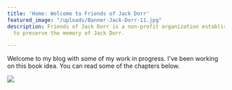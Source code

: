 ```yaml
---
title: 'Home: Welcome to Friends of Jack Dorr'
featured_image: "/uploads/Banner-Jack-Dorr-11.jpg"
description: Friends of Jack Dorr is a non-profit organization established in 2019
  to preserve the memory of Jack Dorr.

---
```

Welcome to my blog with some of my work in progress. I've been working on this book idea. You can read some of the chapters below.

![](/uploads/Jack-Dorr-2.jpg)